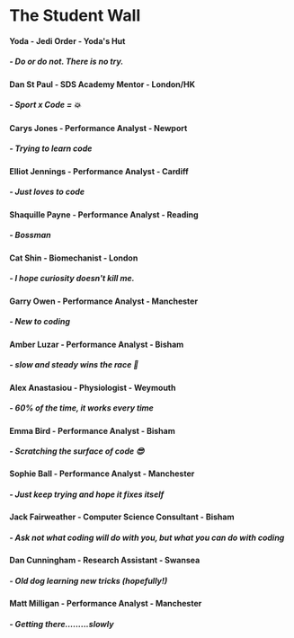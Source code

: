 # The Student Wall

#### Yoda - Jedi Order - Yoda's Hut
##### - Do or do not. There is no try.

#### Dan St Paul - SDS Academy Mentor - London/HK
##### - Sport x Code = :boom:

#### Carys Jones - Performance Analyst - Newport
##### - Trying to learn code

#### Elliot Jennings - Performance Analyst - Cardiff
##### - Just loves to code

#### Shaquille Payne - Performance Analyst - Reading
##### - Bossman

#### Cat Shin - Biomechanist - London
##### - I hope curiosity doesn't kill me.

#### Garry Owen - Performance Analyst - Manchester
##### - New to coding

#### Amber Luzar - Performance Analyst - Bisham
##### - slow and steady wins the race :snail:

#### Alex Anastasiou - Physiologist - Weymouth
##### - 60% of the time, it works every time

#### Emma Bird - Performance Analyst - Bisham
##### - Scratching the surface of code :sunglasses:

#### Sophie Ball - Performance Analyst - Manchester
##### - Just keep trying and hope it fixes itself

#### Jack Fairweather - Computer Science Consultant - Bisham
##### - Ask not what coding will do with you, but what you can do with coding

#### Dan Cunningham - Research Assistant - Swansea
##### - Old dog learning new tricks (hopefully!)

#### Matt Milligan - Performance Analyst - Manchester
##### - Getting there.........slowly